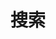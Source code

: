 ---
title: "搜索"
slug: "search"
layout: "search"
hidden: true
sitemapExclude: true
noindex: true
outputs:
    - html
    - json
menu:
    main:
        weight: 10
        params: 
            icon: search
---